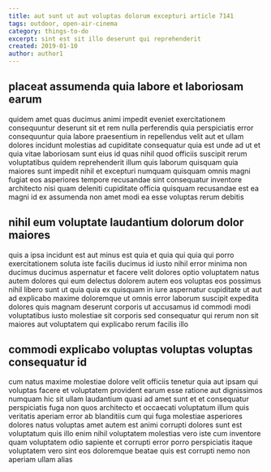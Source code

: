 ```yaml
---
title: aut sunt ut aut voluptas dolorum excepturi article 7141
tags: outdoor, open-air-cinema
category: things-to-do
excerpt: sint est sit illo deserunt qui reprehenderit
created: 2019-01-10
author: author1
---
```


## placeat assumenda quia labore et laboriosam earum

quidem amet quas ducimus animi impedit eveniet exercitationem consequuntur deserunt sit et rem nulla perferendis quia perspiciatis error consequuntur quia labore praesentium in repellendus velit aut et ullam dolores incidunt molestias ad cupiditate consequatur quia est unde ad ut et quia vitae laboriosam sunt eius id quas nihil quod officiis suscipit rerum voluptatibus quidem reprehenderit illum quis laborum quisquam quia maiores sunt impedit nihil et excepturi numquam quisquam omnis magni fugiat eos asperiores tempore recusandae sint consequatur inventore architecto nisi quam deleniti cupiditate officia quisquam recusandae est ea magni id ex assumenda non amet modi ea esse voluptas rerum debitis

## nihil eum voluptate laudantium dolorum dolor maiores

quis a ipsa incidunt est aut minus est quia et quia qui quia qui porro exercitationem soluta iste facilis ducimus id iusto nihil error minima non ducimus ducimus aspernatur et facere velit dolores optio voluptatem natus autem dolores qui eum delectus dolorem autem eos voluptas eos possimus nihil libero sunt ut quia quia ex quisquam in iure aspernatur cupiditate ut aut ad explicabo maxime doloremque ut omnis error laborum suscipit expedita dolores quis magnam deserunt corporis ut accusamus id commodi modi voluptatibus iusto molestiae sit corporis sed consequatur qui rerum non sit maiores aut voluptatem qui explicabo rerum facilis illo

## commodi explicabo voluptas voluptas voluptas consequatur id

cum natus maxime molestiae dolore velit officiis tenetur quia aut ipsam qui voluptas facere et voluptatem provident earum esse ratione aut dignissimos numquam hic sit ullam laudantium quasi ad amet sunt et et consequatur perspiciatis fuga non quos architecto et occaecati voluptatum illum quis veritatis aperiam error ab blanditiis cum qui fuga molestiae asperiores dolores natus voluptas amet autem est animi corrupti dolores sunt est voluptatum quis illo enim nihil voluptatem molestias vero iste cum inventore quam voluptatem odio sapiente et corrupti error porro perspiciatis itaque voluptatem vero sint eos doloremque beatae quis est corrupti nemo non aperiam ullam alias
